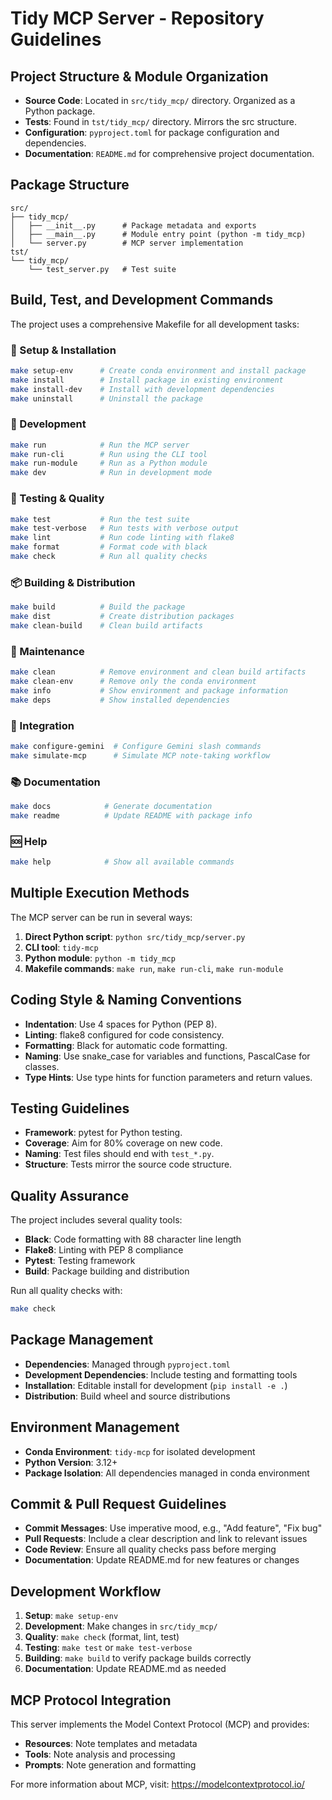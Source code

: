# Tidy MCP Server - Repository Guidelines

## Project Structure & Module Organization

- **Source Code**: Located in `src/tidy_mcp/` directory. Organized as a Python package.
- **Tests**: Found in `tst/tidy_mcp/` directory. Mirrors the src structure.
- **Configuration**: `pyproject.toml` for package configuration and dependencies.
- **Documentation**: `README.md` for comprehensive project documentation.

## Package Structure

```
src/
├── tidy_mcp/
│   ├── __init__.py      # Package metadata and exports
│   ├── __main__.py      # Module entry point (python -m tidy_mcp)
│   └── server.py        # MCP server implementation
tst/
└── tidy_mcp/
    └── test_server.py   # Test suite
```

## Build, Test, and Development Commands

The project uses a comprehensive Makefile for all development tasks:

### 🔧 Setup & Installation
```bash
make setup-env      # Create conda environment and install package
make install        # Install package in existing environment
make install-dev    # Install with development dependencies
make uninstall      # Uninstall the package
```

### 🚀 Development
```bash
make run            # Run the MCP server
make run-cli        # Run using the CLI tool
make run-module     # Run as a Python module
make dev            # Run in development mode
```

### 🧪 Testing & Quality
```bash
make test           # Run the test suite
make test-verbose   # Run tests with verbose output
make lint           # Run code linting with flake8
make format         # Format code with black
make check          # Run all quality checks
```

### 📦 Building & Distribution
```bash
make build          # Build the package
make dist           # Create distribution packages
make clean-build    # Clean build artifacts
```

### 🧹 Maintenance
```bash
make clean          # Remove environment and clean build artifacts
make clean-env      # Remove only the conda environment
make info           # Show environment and package information
make deps           # Show installed dependencies
```

### 🔗 Integration
```bash
make configure-gemini  # Configure Gemini slash commands
make simulate-mcp      # Simulate MCP note-taking workflow
```

### 📚 Documentation
```bash
make docs            # Generate documentation
make readme          # Update README with package info
```

### 🆘 Help
```bash
make help            # Show all available commands
```

## Multiple Execution Methods

The MCP server can be run in several ways:

1. **Direct Python script**: `python src/tidy_mcp/server.py`
2. **CLI tool**: `tidy-mcp`
3. **Python module**: `python -m tidy_mcp`
4. **Makefile commands**: `make run`, `make run-cli`, `make run-module`

## Coding Style & Naming Conventions

- **Indentation**: Use 4 spaces for Python (PEP 8).
- **Linting**: flake8 configured for code consistency.
- **Formatting**: Black for automatic code formatting.
- **Naming**: Use snake_case for variables and functions, PascalCase for classes.
- **Type Hints**: Use type hints for function parameters and return values.

## Testing Guidelines

- **Framework**: pytest for Python testing.
- **Coverage**: Aim for 80% coverage on new code.
- **Naming**: Test files should end with `test_*.py`.
- **Structure**: Tests mirror the source code structure.

## Quality Assurance

The project includes several quality tools:

- **Black**: Code formatting with 88 character line length
- **Flake8**: Linting with PEP 8 compliance
- **Pytest**: Testing framework
- **Build**: Package building and distribution

Run all quality checks with:
```bash
make check
```

## Package Management

- **Dependencies**: Managed through `pyproject.toml`
- **Development Dependencies**: Include testing and formatting tools
- **Installation**: Editable install for development (`pip install -e .`)
- **Distribution**: Build wheel and source distributions

## Environment Management

- **Conda Environment**: `tidy-mcp` for isolated development
- **Python Version**: 3.12+
- **Package Isolation**: All dependencies managed in conda environment

## Commit & Pull Request Guidelines

- **Commit Messages**: Use imperative mood, e.g., "Add feature", "Fix bug"
- **Pull Requests**: Include a clear description and link to relevant issues
- **Code Review**: Ensure all quality checks pass before merging
- **Documentation**: Update README.md for new features or changes

## Development Workflow

1. **Setup**: `make setup-env`
2. **Development**: Make changes in `src/tidy_mcp/`
3. **Quality**: `make check` (format, lint, test)
4. **Testing**: `make test` or `make test-verbose`
5. **Building**: `make build` to verify package builds correctly
6. **Documentation**: Update README.md as needed

## MCP Protocol Integration

This server implements the Model Context Protocol (MCP) and provides:

- **Resources**: Note templates and metadata
- **Tools**: Note analysis and processing
- **Prompts**: Note generation and formatting

For more information about MCP, visit: https://modelcontextprotocol.io/
